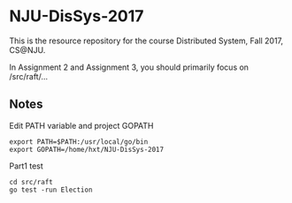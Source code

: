 # NJU-DisSys-2017
This is the resource repository for the course Distributed System, Fall 2017, CS@NJU.

In Assignment 2 and Assignment 3, you should primarily focus on /src/raft/...


## Notes
Edit PATH variable and project GOPATH
```shell
export PATH=$PATH:/usr/local/go/bin
export GOPATH=/home/hxt/NJU-DisSys-2017
```

Part1 test
```shell
cd src/raft
go test -run Election
```